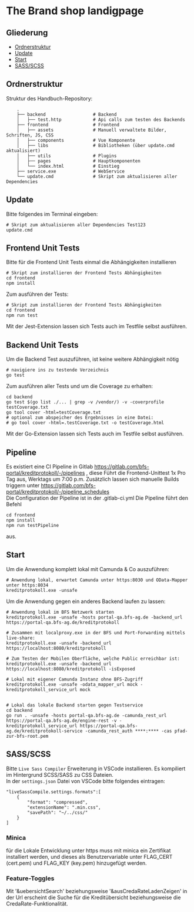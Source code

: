 # The Brand shop landigpage

## Gliederung

- [Ordnerstruktur](#ordnerstruktur)
- [Update](#update)
- [Start](#start)
- [SASS/SCSS](#SASS/SCSS)

## Ordnerstruktur

Struktur des Handbuch-Repository:

```shell
    .
    ├── backend                  # Backend
    │   ├── test.http            # Api calls zum testen des Backends
    ├── frontend                 # Frontend
    │   ├── assets               # Manuell verwaltete Bilder, Schriften, JS, CSS
    │   ├── components           # Vue Komponente
    │   ├── libs                 # Bibliotheken (über update.cmd aktualisiert)
    │   ├── utils                # Plugins
    │   ├── pages                # Hauptkomponenten
    │   └── index.html           # Einstieg
    ├── service.exe              # WebService
    └── update.cmd               # Skript zum aktualisieren aller Dependencies
```

## Update

Bitte folgendes im Terminal eingeben:

```shell
# Skript zum aktualisieren aller Dependencies Test123
update.cmd
```

## Frontend Unit Tests

Bitte für die Frontend Unit Tests einmal die Abhängigkeiten installieren

```shell
# Skript zum installieren der Frontend Tests Abhängigkeiten
cd frontend
npm install
```

Zum ausführen der Tests:

```shell
# Skript zum installieren der Frontend Tests Abhängigkeiten
cd frontend
npm run test
```

Mit der Jest-Extension lassen sich Tests auch im Testfile selbst ausführen.

## Backend Unit Tests

Um die Backend Test auszuführen, ist keine weitere Abhängigkeit nötig

```shell
# navigiere ins zu testende Verzeichnis
go test
```

Zum ausführen aller Tests und um die Coverage zu erhalten:

```shell
cd backend
go test $(go list ./... | grep -v /vendor/) -v -coverprofile testCoverage.txt
go tool cover -html=testCoverage.txt
# optional zum abspeicher des Ergebnisses in eine Datei:
# go tool cover -html=.testCoverage.txt -o testCoverage.html
```

Mit der Go-Extension lassen sich Tests auch im Testfile selbst ausführen.

## Pipeline

Es existiert eine CI Pipeline in Gitlab https://gitlab.com/bfs-portal/kreditprotokoll/-/pipelines , diese Führt die Frontend-Unittest 1x Pro Tag aus, Werktags um 7:00 p.m. Zusätzlich lassen sich manuelle Builds triggern unter https://gitlab.com/bfs-portal/kreditprotokoll/-/pipeline_schedules  
Die Configuration der Pipeline ist in der .gitlab-ci.yml
Die Pipeline führt den Befehl

```shell
cd frontend
npm install
npm run testPipeline
```

aus.

## Start

Um die Anwendung komplett lokal mit Camunda & Co auszuführen:

```shell
# Anwendung lokal, erwartet Camunda unter https:8030 und OData-Mapper unter https:8034
kreditprotokoll.exe -unsafe
```

Um die Anwendung gegen ein anderes Backend laufen zu lassen:

```shell
# Anwendung lokal im BFS Netzwerk starten
kreditprotokoll.exe -unsafe -hosts portal-qa.bfs-ag.de -backend_url https://portal-qa.bfs-ag.de/kreditprotokoll

# Zusammen mit localproxy.exe in der BFS und Port-Forwarding mittels live-share:
kreditprotokoll.exe -unsafe -backend_url https://localhost:8080/kreditprotokoll

# Zum Testen der Mobilen Oberfläche, welche Public erreichbar ist:
kreditprotokoll.exe -unsafe -backend_url https://localhost:8080/kreditprotokoll -isExposed

# Lokal mit eigener Camunda Instanz ohne BFS-Zugriff
kreditprotokoll.exe -unsafe -odata_mapper_url mock -kreditprotokoll_service_url mock


# Lokal das lokale Backend starten gegen Testservice
cd backend
go run . -unsafe -hosts portal-qa.bfs-ag.de -camunda_rest_url https://portal-qa.bfs-ag.de/engine-rest -v -kreditprotokoll_service_url https://portal-qa.bfs-ag.de/kreditprotokoll-service -camunda_rest_auth ****:**** -cas pfad-zur-bfs-root.pem
```

## SASS/SCSS

Bitte `Live Sass Compiler` Erweiterung in VSCode installieren. Es kompiliert im Hintergrund SCSS/SASS zu CSS Dateien.<br />
In der `settings.json` Datei von VSCode bitte folgendes eintragen:

```shell
"liveSassCompile.settings.formats":[
    {
        "format": "compressed",
        "extensionName": ".min.css",
        "savePath": "~/../css/"
    }
]
```

### Minica

für die Lokale Entwicklung unter https muss mit minica ein Zertifikat installiert werden, und dieses als Benutzervariable unter FLAG_CERT (cert.pem) und FLAG_KEY (key.pem) hinzugefügt werden.

### Feature-Toggles

Mit '&uebersichtSearch' beziehungsweise '&ausCredaRateLadenZeigen' in der Url erscheint die Suche für die Kreditübersicht beziehungsweise die CredaRate-Funktionalität.
